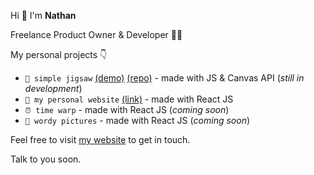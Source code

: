 Hi 👋 I'm __Nathan__

Freelance Product Owner & Developer 👨‍💻

My personal projects 👇
- ```🧩 simple jigsaw``` [(demo)](https://ngrognet.github.io/simple-jigsaw/) [(repo)](https://github.com/ngrognet/simple-jigsaw) - made with JS & Canvas API (_still in development_)
- ```🙌 my personal website``` [(link)](https://nathangrognet.com/) - made with React JS
- ```⏰ time warp``` - made with React JS (_coming soon_)
- ```🎨 wordy pictures``` - made with React JS (_coming soon_)

Feel free to visit [my website](https://nathangrognet.com/) to get in touch.

Talk to you soon.
